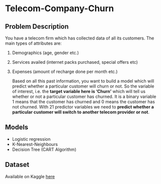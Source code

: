 # Telecom-Company-Churn


## Problem Description

You have a telecom firm which has collected data of all its customers. The main types of attributes are:
1. Demographics (age, gender etc.) 
2. Services availed (internet packs purchased, special offers etc) 
3. Expenses (amount of recharge done per month etc.) 

	Based on all this past information, you want to build a model which will predict whether a particular customer will churn or not. So the variable of interest, i.e. the **target variable here is ‘Churn’** which will tell us whether or not a particular customer has churned. It is a binary variable 1 means that the customer has churned and 0 means the customer has not churned. With 21 predictor variables we need to **predict whether a particular customer will switch to another telecom provider or not**.

## Models
- Logistic regression
- K-Nearest-Neighbours
- Decision Tree (CART Algorithm)
  
## Dataset
Available on Kaggle [here](https://www.kaggle.com/dileep070/logisticregression-telecomcustomer-churmprediction/)
